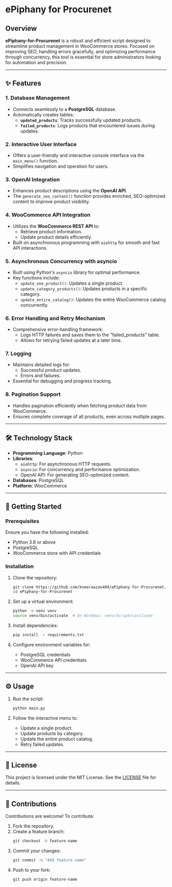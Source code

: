 # ePiphany for Procurenet  

## Overview  

**ePiphany-for-Procurenet** is a robust and efficient script designed to streamline product management in WooCommerce stores. Focused on improving SEO, handling errors gracefully, and optimizing performance through concurrency, this tool is essential for store administrators looking for automation and precision.  

---

## ✨ Features  

### **1. Database Management**  
- Connects seamlessly to a **PostgreSQL** database.  
- Automatically creates tables:  
  - **`updated_products`**: Tracks successfully updated products.  
  - **`failed_products`**: Logs products that encountered issues during updates.  

### **2. Interactive User Interface**  
- Offers a user-friendly and interactive console interface via the `main_menu()` function.  
- Simplifies navigation and operation for users.  

### **3. OpenAI Integration**  
- Enhances product descriptions using the **OpenAI API**.  
- The `generate_seo_content()` function provides enriched, SEO-optimized content to improve product visibility.  

### **4. WooCommerce API Integration**  
- Utilizes the **WooCommerce REST API** to:  
  - Retrieve product information.  
  - Update product details efficiently.  
- Built on asynchronous programming with `aiohttp` for smooth and fast API interactions.  

### **5. Asynchronous Concurrency with asyncio**  
- Built using Python's `asyncio` library for optimal performance.  
- Key functions include:  
  - `update_one_product()`: Updates a single product.  
  - `update_category_products()`: Updates products in a specific category.  
  - `update_entire_catalog()`: Updates the entire WooCommerce catalog concurrently.  

### **6. Error Handling and Retry Mechanism**  
- Comprehensive error-handling framework:  
  - Logs HTTP failures and saves them to the "failed_products" table.  
  - Allows for retrying failed updates at a later time.  

### **7. Logging**  
- Maintains detailed logs for:  
  - Successful product updates.  
  - Errors and failures.  
- Essential for debugging and progress tracking.  

### **8. Pagination Support**  
- Handles pagination efficiently when fetching product data from WooCommerce.  
- Ensures complete coverage of all products, even across multiple pages.  

---

## 🛠️ Technology Stack  

- **Programming Language**: Python  
- **Libraries**:  
  - `aiohttp`: For asynchronous HTTP requests.  
  - `asyncio`: For concurrency and performance optimization.  
  - OpenAI API: For generating SEO-optimized content.  
- **Databases**: PostgreSQL  
- **Platform**: WooCommerce  

---

## 🚀 Getting Started  

### Prerequisites  

Ensure you have the following installed:  
- Python 3.8 or above  
- PostgreSQL  
- WooCommerce store with API credentials  

### Installation  

1. Clone the repository:  
   ```bash  
   git clone https://github.com/kneeraazon404/ePiphany-for-Procurenet.git  
   cd ePiphany-for-Procurenet
   
2. Set up a virtual environment:  
   ```bash  
   python -m venv venv  
   source venv/bin/activate  # On Windows: venv\Scripts\activate  
   ```  

3. Install dependencies:  
   ```bash  
   pip install -r requirements.txt  
   ```  

4. Configure environment variables for:  
   - PostgreSQL credentials  
   - WooCommerce API credentials  
   - OpenAI API key  

---

## ⚙️ Usage  

1. Run the script:  
   ```bash  
   python main.py  
   ```  

2. Follow the interactive menu to:  
   - Update a single product.  
   - Update products by category.  
   - Update the entire product catalog.  
   - Retry failed updates.  

---

## 📜 License  

This project is licensed under the MIT License. See the [LICENSE](LICENSE) file for details.  

---

## 🤝 Contributions  

Contributions are welcome! To contribute:  

1. Fork the repository.  
2. Create a feature branch:  
   ```bash  
   git checkout -b feature-name  
   ```  
3. Commit your changes:  
   ```bash  
   git commit -m "Add feature name"  
   ```  
4. Push to your fork:  
   ```bash  
   git push origin feature-name  
   ```  
